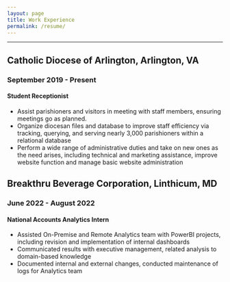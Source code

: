 ```yaml
---
layout: page
title: Work Experience
permalink: /resume/
---
```


---
## Catholic Diocese of Arlington, Arlington, VA

### September 2019 - Present

#### Student Receptionist
- Assist parishioners and visitors in meeting with staff members, ensuring meetings go as planned.
- Organize diocesan files and database to improve staff efficiency via tracking, querying, and serving nearly 3,000 parishioners within a relational database
- Perform a wide range of administrative duties and take on new ones as the need arises, including technical and marketing assistance, improve website function and manage basic website administration


## Breakthru Beverage Corporation, Linthicum, MD

### June 2022 - August 2022

#### National Accounts Analytics Intern
- Assisted On-Premise and Remote Analytics team with PowerBI projects, including revision and implementation of internal dashboards
- Communicated results with executive management, related analysis to domain-based knowledge
- Documented internal and external changes, conducted maintenance of logs for Analytics team
